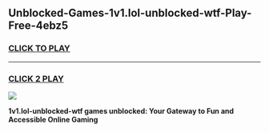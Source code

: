
## Unblocked-Games-1v1.lol-unblocked-wtf-Play-Free-4ebz5
<h3>
<a href="https://premium76.site?title=1v1.lol-unblocked-wtf&ref=18A1">CLICK TO PLAY</a></h3>
<hr>

<h3>
<a href="https://premium76.site?title=1v1.lol-unblocked-wtf&ref=18A1">CLICK 2 PLAY</a>
  
</h3>

<a href="https://premium76.site?title=1v1.lol-unblocked-wtf&ref=18A1"><img src="https://clearcache.store/games.png"></a>


**1v1.lol-unblocked-wtf games unblocked: Your Gateway to Fun and Accessible Online Gaming**
